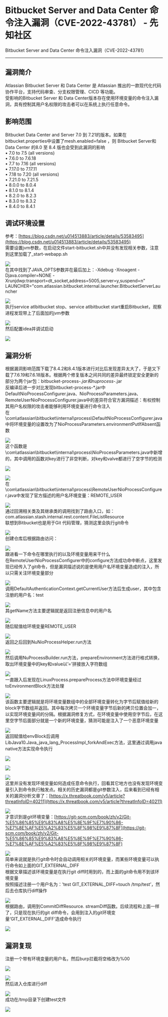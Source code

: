 

# Bitbucket Server and Data Center 命令注入漏洞（CVE-2022-43781） - 先知社区

Bitbucket Server and Data Center 命令注入漏洞（CVE-2022-43781）

- - -

## 漏洞简介

Atlassian Bitbucket Server 和 Data Center 是 Atlassian 推出的一款现代化代码协作平台，支持代码审查、分支权限管理、CICD 等功能。  
受影响的Bitbucket Server 和 Data Center版本存在使用环境变量的命令注入漏洞，具有控制其用户名权限的攻击者可以在系统上执行任意命令。

## 影响范围

Bitbucket Data Center and Server 7.0 到 7.21的版本。如果在bitbucket.properties中设置了mesh.enabled=false ，则 Bitbucket Server和 Data Center 的8.0 至 8.4 版也会受到此漏洞的影响  
• 7.0 to 7.5 (all versions)  
• 7.6.0 to 7.6.18  
• 7.7 to 7.16 (all versions)  
• 7.17.0 to 7.17.11  
• 7.18 to 7.20 (all versions)  
• 7.21.0 to 7.21.5  
• 8.0.0 to 8.0.4  
• 8.1.0 to 8.1.4  
• 8.2.0 to 8.2.3  
• 8.3.0 to 8.3.2  
• 8.4.0 to 8.4.1

## 调试环境设置

参考：[https://blog.csdn.net/u014513883/article/details/53583495](https://blog.csdn.net/u014513883/article/details/53583495)  
需要设置jvm参数，在启动文件start-bitbucket.sh中并没有发现相关参数，注意到这里加载了\_start-webapp.sh

[![](assets/1700201660-46653bb1704a3faca73eac01c16e5c1e.png)](https://xzfile.aliyuncs.com/media/upload/picture/20221129141353-ff823f92-6fac-1.png)  
在其中找到了JAVA\_OPTS参数并在最后加上：-Xdebug -Xnoagent -Djava.compiler=NONE -Xrunjdwp:transport=dt\_socket,address=5005,server=y,suspend=n"  
LAUNCHER="com.atlassian.bitbucket.internal.launcher.BitbucketServerLauncher

[![](assets/1700201660-e0b2ace94517bf86776b52af4f35f2ad.png)](https://xzfile.aliyuncs.com/media/upload/picture/20221129141409-09447130-6fad-1.png)  
执行service atlbitbucket stop、service atlbitbucket start重启Bitbucket，观察进程发现带上了后面加的jvm参数

[![](assets/1700201660-c5cb04f701e5f3e896cfb123462fc25f.png)](https://xzfile.aliyuncs.com/media/upload/picture/20221129141427-141e6598-6fad-1.png)  
然后配置idea并调试启动

[![](assets/1700201660-830f2ba8685e343f6822bf1372d8d6c3.png)](https://xzfile.aliyuncs.com/media/upload/picture/20221129141440-1b90809a-6fad-1.png)

## 漏洞分析

根据漏洞影响范围下载了8.4.2和8.4.1版本进行对比后发现差异太大了，于是又下载了7.6.19和7.6.18版本。根据两个修复版本之间共同的差异最终锁定安全更新的部分为两个jar包：bitbucket-process-*.jar和nuprocess-*.jar  
反编译后进一步对比发现bitbucket-process-\*.jar中DefaultNioProcessConfigurer.java、NioProcessParameters.java、RemoteUserNioProcessConfigurer.java中的差异符合官方漏洞描述：有权控制其用户名权限的攻击者能够利用环境变量进行命令注入  
在\\com\\atlassian\\bitbucket\\internal\\process\\DefaultNioProcessConfigurer.java中将环境变量的设置改为了NioProcessParameters.environmentPutIfAbsent函数

[![](assets/1700201660-5b5a5d36f64cb7b55cb9ff89a2557513.png)](https://xzfile.aliyuncs.com/media/upload/picture/20221129141459-26e127c4-6fad-1.png)  
这个函数是\\com\\atlassian\\bitbucket\\internal\\process\\NioProcessParameters.java中新增的，其中调用的函数对key进行了非空判断，对key和valve都进行了空字节的检测

[![](assets/1700201660-3a3fa9bb4645a2d993b39ac79d7525fc.png)](https://xzfile.aliyuncs.com/media/upload/picture/20221129141517-31b1b290-6fad-1.png)

[![](assets/1700201660-e4627a9a1c29bb1a91020ee2df28c7e7.png)](https://xzfile.aliyuncs.com/media/upload/picture/20221129141523-354d9108-6fad-1.png)  
在\\com\\atlassian\\bitbucket\\internal\\process\\RemoteUserNioProcessConfigurer.java中发现了官方描述的用户名环境变量：REMOTE\_USER

[![](assets/1700201660-abce2a361a629a5c8af4680d0e1cb0f7.png)](https://xzfile.aliyuncs.com/media/upload/picture/20221129141538-3e1e6e2e-6fad-1.png)  
通过回溯相关类及其继承类的调用找到了路由入口，如：com.atlassian.stash.internal.rest.content.FileListResource  
联想到Bitbucket也是用于Git 代码管理，猜测这里会执行git命令

[![](assets/1700201660-d66a71583e332fe44e0143f9c3f7b5b2.png)](https://xzfile.aliyuncs.com/media/upload/picture/20221129141551-45ea60e0-6fad-1.png)  
创建仓库后根据路由访问：

[![](assets/1700201660-7bf0a914b9a7aa81c15f2fb868c06f46.png)](https://xzfile.aliyuncs.com/media/upload/picture/20221129141604-4e1cd95a-6fad-1.png)  
跟进看一下命令在哪里执行的以及环境变量用来干什么  
在RemoteUserNioProcessConfigurer中的configure方法成功命中断点，这里发现已经传入了git命令，但是漏洞描述说的是使用用户名环境变量造成的注入，所以只需关注环境变量部分

[![](assets/1700201660-ce41913647be6dc55b5962e3bc515915.png)](https://xzfile.aliyuncs.com/media/upload/picture/20221129141616-552d64c6-6fad-1.png)  
调用DefaultAuthenticationContext.getCurrentUser方法后生成user，其中包含注册的用户名：test

[![](assets/1700201660-09e12f42def138841de6e3a96c079029.png)](https://xzfile.aliyuncs.com/media/upload/picture/20221129141630-5d8bf790-6fad-1.png)  
其getName方法主要逻辑就是返回注册信息中的用户名

[![](assets/1700201660-0f15bc158ac65ec97404711bc02d50c0.png)](https://xzfile.aliyuncs.com/media/upload/picture/20221129141643-64d85ee4-6fad-1.png)  
随后赋值给环境变量REMOTE\_USER

[![](assets/1700201660-ccabe29676cf32d4305b378814b103d6.png)](https://xzfile.aliyuncs.com/media/upload/picture/20221129141655-6c821496-6fad-1.png)  
返回之后回到NuNioProcessHelper.run方法

[![](assets/1700201660-89ba7b86d700388ddd9e88e9bb530fed.png)](https://xzfile.aliyuncs.com/media/upload/picture/20221129141709-74aae4e0-6fad-1.png)  
然后调用NuProcessBuilder.run方法，prepareEnvironment方法进行格式转换，取出环境变量中的key和value以’=’拼接放入字符数组

[![](assets/1700201660-f99edece7bbf5bb41ae42bcf7b797365.png)](https://xzfile.aliyuncs.com/media/upload/picture/20221129141722-7c7bb140-6fad-1.png)  
一直跟入后发现在LinuxProcess.prepareProcess方法中环境变量经过toEnvironmentBlock方法处理

[![](assets/1700201660-66688ee7d5c3e36d7f69e9e7d83b9d76.png)](https://xzfile.aliyuncs.com/media/upload/picture/20221129141734-83c525ee-6fad-1.png)  
该函数主要逻辑就是将环境变量数组中的全部环境变量转化为字节后赋值给新的block字节数组并返回。其中每次拷贝一个环境变量字节后新的拷贝位置会加一，以实现环境变量间的分隔。根据漏洞修复方式，在环境变量中使用空字节后，在这里空字节后面部分就是一个新的环境变量，猜测可能是注入了一个恶意环境变量

[![](assets/1700201660-7c74fbb6a80f912e5e1a770404a7d7a6.png)](https://xzfile.aliyuncs.com/media/upload/picture/20221129141749-8c72ea50-6fad-1.png)  
返回赋值给envBlock后调用LibJava10.Java\_java\_lang\_ProcessImpl\_forkAndExec方法，这里通过调用java native方法实现命令执行

[![](assets/1700201660-d0c97f12202576adceb0be49173041ac.png)](https://xzfile.aliyuncs.com/media/upload/picture/20221129141801-9382b3ca-6fad-1.png)

[![](assets/1700201660-6dd5ab34cc4df640b54c6caed90386ba.png)](https://xzfile.aliyuncs.com/media/upload/picture/20221129141806-96cc5b44-6fad-1.png)

[![](assets/1700201660-a7ca9a2ff05172618c48eaa2430c1c4d.png)](https://xzfile.aliyuncs.com/media/upload/picture/20221129141811-9987940c-6fad-1.png)  
这里并没有发现环境变量如何造成任意命令执行，回看其它地方也没有发现环境变量引入到命令执行触发点。相关的历史漏洞都是git参数注入，后来看到已经有相关的漏洞分析文章了：[https://x.threatbook.com/v5/article?threatInfoID=40211](https://x.threatbook.com/v5/article?threatInfoID=40211)

[![](assets/1700201660-4d1d8b487db0de841cce7c2a2596088f.png)](https://xzfile.aliyuncs.com/media/upload/picture/20221129141830-a527da06-6fad-1.png)  
才意识到是git环境变量：[https://git-scm.com/book/zh/v2/Git-%E5%86%85%E9%83%A8%E5%8E%9F%E7%90%86-%E7%8E%AF%E5%A2%83%E5%8F%98%E9%87%8F](https://git-scm.com/book/zh/v2/Git-%E5%86%85%E9%83%A8%E5%8E%9F%E7%90%86-%E7%8E%AF%E5%A2%83%E5%8F%98%E9%87%8F)

[![](assets/1700201660-680205cf6fb4acadac15cc4e309bcdb0.png)](https://xzfile.aliyuncs.com/media/upload/picture/20221129141844-ad3f4440-6fad-1.png)  
简单来说就是执行git命令时会自动调用相关的环境变量，而某些环境变量可以执行命令如上面的GIT\_EXTERNAL\_DIFF  
根据文章描述该环境变量是在执行git diff时用到的，而上面的git命令用不到该环境变量  
按照描述注册一个用户名为：’test GIT\_EXTERNAL\_DIFF=touch /tmp/test’，然后去仓库执行diff操作

[![](assets/1700201660-e57e58de701371c5cddf2258316d5b48.png)](https://xzfile.aliyuncs.com/media/upload/picture/20221129141857-b540ebd0-6fad-1.png)  
根据路由，调用到CommitDiffResource. streamDiff函数。后续流程和上面一样了，只是现在执行的git diff命令，会用到注入的git环境变量‘GIT\_EXTERNAL\_DIFF‘造成命令执行

[![](assets/1700201660-04da6bd042e6b3b6c86fa32465becde0.png)](https://xzfile.aliyuncs.com/media/upload/picture/20221129141910-bc7e1896-6fad-1.png)

## 漏洞复现

注册一个带有环境变量的用户名，然后burp拦截将空格改为%00

[![](assets/1700201660-989b65f865db6a6bb8ef53d923e8c795.png)](https://xzfile.aliyuncs.com/media/upload/picture/20221129141940-ceea8c9e-6fad-1.png)

[![](assets/1700201660-5a0ca3aa7f6f63817590b782e3d00847.png)](https://xzfile.aliyuncs.com/media/upload/picture/20221129141947-d29be52c-6fad-1.png)  
然后进入仓库进行diff

[![](assets/1700201660-f6938f8987b245d26da6d562ebf9438e.png)](https://xzfile.aliyuncs.com/media/upload/picture/20221129142003-dc8967da-6fad-1.png)  
成功在/tmp目录下创建test文件

[![](assets/1700201660-edf8126fde182f600164ab3c84bfd0e3.png)](https://xzfile.aliyuncs.com/media/upload/picture/20221129142015-e36c995a-6fad-1.png)
